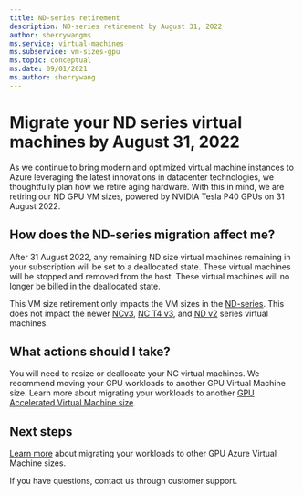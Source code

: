 ```yaml
---
title: ND-series retirement
description: ND-series retirement by August 31, 2022
author: sherrywangms
ms.service: virtual-machines
ms.subservice: vm-sizes-gpu
ms.topic: conceptual
ms.date: 09/01/2021
ms.author: sherrywang
---
```

# Migrate your ND series virtual machines by August 31, 2022
As we continue to bring modern and optimized virtual machine instances to Azure leveraging the latest innovations in datacenter technologies, we thoughtfully plan how we retire aging hardware. 
With this in mind, we are retiring our ND GPU VM sizes,  powered by NVIDIA Tesla P40 GPUs on 31 August 2022. 

## How does the ND-series migration affect me?  

After 31 August 2022, any remaining ND size virtual machines remaining in your subscription will be set to a deallocated state. These virtual machines will be stopped and removed from the host. These virtual machines will no longer be billed in the deallocated state. 

This VM size retirement only impacts the VM sizes in the [ND-series](nd-series.md). This does not impact the newer [NCv3](ncv3-series.md), [NC T4 v3](nct4-v3-series.md), and [ND v2](ndv2-series.md) series virtual machines. 

## What actions should I take?  
You will need to resize or deallocate your NC virtual machines. We recommend moving your GPU workloads to another GPU Virtual Machine size. Learn more about migrating your workloads to another [GPU Accelerated Virtual Machine size](sizes-gpu.md).

## Next steps
[Learn more](n-series-migration.md) about migrating your workloads to other GPU Azure Virtual Machine sizes. 

If you have questions, contact us through customer support.
